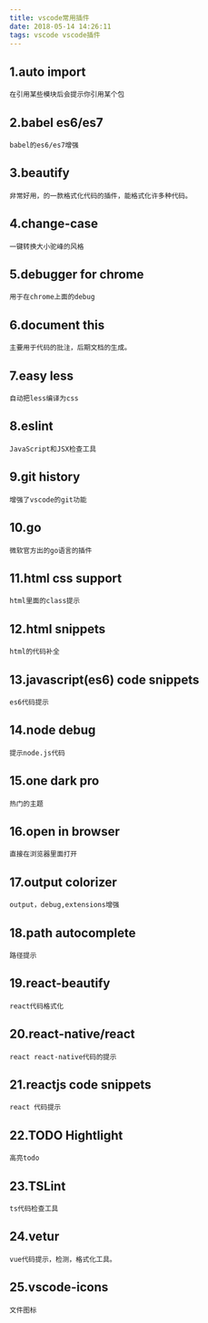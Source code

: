 ```yaml
---
title: vscode常用插件
date: 2018-05-14 14:26:11
tags: vscode vscode插件
---
```

## 1.auto import
    在引用某些模块后会提示你引用某个包
## 2.babel es6/es7
    babel的es6/es7增强
## 3.beautify
    非常好用，的一款格式化代码的插件，能格式化许多种代码。
## 4.change-case
    一键转换大小驼峰的风格
## 5.debugger for chrome
    用于在chrome上面的debug
## 6.document this
    主要用于代码的批注，后期文档的生成。
## 7.easy less
    自动把less编译为css
## 8.eslint
    JavaScript和JSX检查工具
## 9.git history
    增强了vscode的git功能
## 10.go
    微软官方出的go语言的插件
## 11.html css support
    html里面的class提示
## 12.html snippets
    html的代码补全
## 13.javascript(es6) code snippets
    es6代码提示
## 14.node debug
    提示node.js代码
## 15.one dark pro
    热门的主题
## 16.open in browser
    直接在浏览器里面打开
## 17.output colorizer
    output，debug,extensions增强
## 18.path autocomplete
    路径提示
## 19.react-beautify
    react代码格式化
## 20.react-native/react
    react react-native代码的提示
## 21.reactjs code snippets
    react 代码提示
## 22.TODO Hightlight
    高亮todo
## 23.TSLint
    ts代码检查工具
## 24.vetur
    vue代码提示，检测，格式化工具。
## 25.vscode-icons
    文件图标

